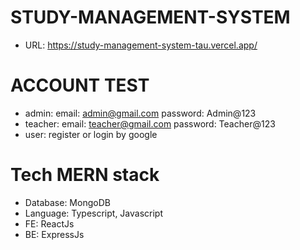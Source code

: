 # STUDY-MANAGEMENT-SYSTEM
- URL: https://study-management-system-tau.vercel.app/


# ACCOUNT TEST
- admin:
    email: admin@gmail.com
    password: Admin@123
- teacher:
    email: teacher@gmail.com
    password: Teacher@123
- user:  register or login by google

# Tech MERN stack
- Database: MongoDB
- Language: Typescript, Javascript
- FE: ReactJs
- BE: ExpressJs

